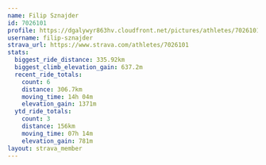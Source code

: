 ```yaml
---
name: Filip Sznajder
id: 7026101
profile: https://dgalywyr863hv.cloudfront.net/pictures/athletes/7026101/2123836/18/large.jpg
username: filip-sznajder
strava_url: https://www.strava.com/athletes/7026101
stats:
  biggest_ride_distance: 335.92km
  biggest_climb_elevation_gain: 637.2m
  recent_ride_totals:
    count: 6
    distance: 306.7km
    moving_time: 14h 04m
    elevation_gain: 1371m
  ytd_ride_totals:
    count: 3
    distance: 156km
    moving_time: 07h 14m
    elevation_gain: 781m
layout: strava_member
--- 
```

